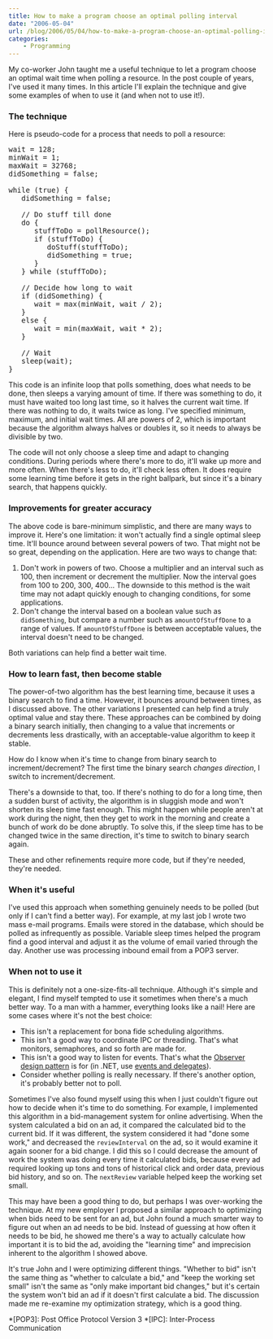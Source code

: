```yaml
---
title: How to make a program choose an optimal polling interval
date: "2006-05-04"
url: /blog/2006/05/04/how-to-make-a-program-choose-an-optimal-polling-interval/
categories:
    - Programming
---
```

My co-worker John taught me a useful technique to let a program choose an optimal wait time when polling a resource. In the post couple of years, I've used it many times. In this article I'll explain the technique and give some examples of when to use it (and when not to use it!).

### The technique

Here is pseudo-code for a process that needs to poll a resource:

<pre>wait = 128;
minWait = 1;
maxWait = 32768;
didSomething = false;

while (true) {
   didSomething = false;

   // Do stuff till done
   do {
      stuffToDo = pollResource();
      if (stuffToDo) {
         doStuff(stuffToDo);
         didSomething = true;
      }
   } while (stuffToDo);

   // Decide how long to wait
   if (didSomething) {
      wait = max(minWait, wait / 2);
   }
   else {
      wait = min(maxWait, wait * 2);
   }

   // Wait
   sleep(wait);
}</pre>

This code is an infinite loop that polls something, does what needs to be done, then sleeps a varying amount of time. If there was something to do, it must have waited too long last time, so it halves the current wait time. If there was nothing to do, it waits twice as long. I've specified minimum, maximum, and initial wait times. All are powers of 2, which is important because the algorithm always halves or doubles it, so it needs to always be divisible by two.

The code will not only choose a sleep time and adapt to changing conditions. During periods where there's more to do, it'll wake up more and more often. When there's less to do, it'll check less often. It does require some learning time before it gets in the right ballpark, but since it's a binary search, that happens quickly.

### Improvements for greater accuracy

The above code is bare-minimum simplistic, and there are many ways to improve it. Here's one limitation: it won't actually find a single optimal sleep time. It'll bounce around between several powers of two. That might not be so great, depending on the application. Here are two ways to change that:

1.  Don't work in powers of two. Choose a multiplier and an interval such as 100, then increment or decrement the multiplier. Now the interval goes from 100 to 200, 300, 400&#8230; The downside to this method is the wait time may not adapt quickly enough to changing conditions, for some applications.
2.  Don't change the interval based on a boolean value such as `didSomething`, but compare a number such as `amountOfStuffDone` to a range of values. If `amountOfStuffDone` is between acceptable values, the interval doesn't need to be changed.

Both variations can help find a better wait time.

### How to learn fast, then become stable

The power-of-two algorithm has the best learning time, because it uses a binary search to find a time. However, it bounces around between times, as I discussed above. The other variations I presented can help find a truly optimal value and stay there. These approaches can be combined by doing a binary search initially, then changing to a value that increments or decrements less drastically, with an acceptable-value algorithm to keep it stable.

How do I know when it's time to change from binary search to increment/decrement? The first time the binary search *changes direction*, I switch to increment/decrement.

There's a downside to that, too. If there's nothing to do for a long time, then a sudden burst of activity, the algorithm is in sluggish mode and won't shorten its sleep time fast enough. This might happen while people aren't at work during the night, then they get to work in the morning and create a bunch of work do be done abruptly. To solve this, if the sleep time has to be changed twice in the same direction, it's time to switch to binary search again.

These and other refinements require more code, but if they're needed, they're needed.

### When it's useful

I've used this approach when something genuinely needs to be polled (but only if I can't find a better way). For example, at my last job I wrote two mass e-mail programs. Emails were stored in the database, which should be polled as infrequently as possible. Variable sleep times helped the program find a good interval and adjust it as the volume of email varied through the day. Another use was processing inbound email from a POP3 server.

### When not to use it

This is definitely not a one-size-fits-all technique. Although it's simple and elegant, I find myself tempted to use it sometimes when there's a much better way. To a man with a hammer, everything looks like a nail! Here are some cases where it's not the best choice:

*   This isn't a replacement for bona fide scheduling algorithms.
*   This isn't a good way to coordinate IPC or threading. That's what monitors, semaphores, and so forth are made for.
*   This isn't a good way to listen for events. That's what the [Observer design pattern][1] is for (in .NET, use [events and delegates][2]).
*   Consider whether polling is really necessary. If there's another option, it's probably better not to poll.

Sometimes I've also found myself using this when I just couldn't figure out how to decide when it's time to do something. For example, I implemented this algorithm in a bid-management system for online advertising. When the system calculated a bid on an ad, it compared the calculated bid to the current bid. If it was different, the system considered it had "done some work," and decreased the `reviewInterval` on the ad, so it would examine it again sooner for a bid change. I did this so I could decrease the amount of work the system was doing every time it calculated bids, because every ad required looking up tons and tons of historical click and order data, previous bid history, and so on. The `nextReview` variable helped keep the working set small.

This may have been a good thing to do, but perhaps I was over-working the technique. At my new employer I proposed a similar approach to optimizing when bids need to be sent for an ad, but John found a much smarter way to figure out when an ad needs to be bid. Instead of guessing at how often it needs to be bid, he showed me there's a way to actually calculate how important it is to bid the ad, avoiding the "learning time" and imprecision inherent to the algorithm I showed above.

It's true John and I were optimizing different things. "Whether to bid" isn't the same thing as "whether to calculate a bid," and "keep the working set small" isn't the same as "only make important bid changes," but it's certain the system won't bid an ad if it doesn't first calculate a bid. The discussion made me re-examine my optimization strategy, which is a good thing.

 *[POP3]: Post Office Protocol Version 3
 *[IPC]: Inter-Process Communication

 [1]: http://en.wikipedia.org/wiki/Observer_design_pattern
 [2]: http://msdn.microsoft.com/library/en-us/dnbda/html/observerpattern.asp
